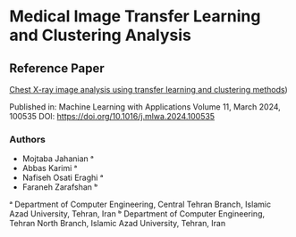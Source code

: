 # Medical Image Transfer Learning and Clustering Analysis

## Reference Paper
[Chest X-ray image analysis using transfer learning and clustering methods](https://doi.org/10.1016/j.ibmed.2024.100139))

Published in: Machine Learning with Applications
Volume 11, March 2024, 100535
DOI: https://doi.org/10.1016/j.mlwa.2024.100535

### Authors
- Mojtaba Jahanian ᵃ
- Abbas Karimi ᵃ
- Nafiseh Osati Eraghi ᵃ
- Faraneh Zarafshan ᵇ

ᵃ Department of Computer Engineering, Central Tehran Branch, Islamic Azad University, Tehran, Iran
ᵇ Department of Computer Engineering, Tehran North Branch, Islamic Azad University, Tehran, Iran
